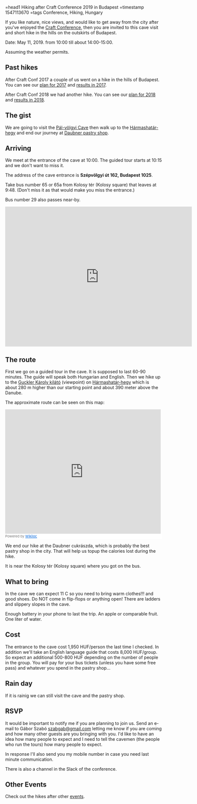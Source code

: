 =head1 Hiking after Craft Conference 2019 in Budapest
=timestamp 1547113670
=tags Conference, Hiking, Hungary



If you like nature, nice views, and would like to get away from the city after you've enjoyed the
<a href="https://craft-conf.com/">Craft Conference</a>, then you are invited to this cave visit and
short hike in the hills on the outskirts of Budapest.

Date: May 11, 2019. from 10:00 till about 14:00-15:00.

Assuming the weather permits.



<h2>Past hikes</h2>

After Craft Conf 2017 a couple of us went on a hike in the hills of Budapest. You can see our
<a href="/hiking-after-craft-2017.html">plan for 2017</a> and <a href="/craft-conf-2017.html">results in 2017</a>.

After Craft Conf 2018 we had another hike. You can see our
<a href="/hiking-after-craft-2018.html">plan for 2018</a> and <a href="/craft-conf-2018.html">results in 2018</a>.

<h2>The gist</h2>

We are going to visit the <a href="http://www.dunaipoly.hu/en/places/interpretation-sites/pal-volgyi-cave">Pál-völgyi Cave</a>
then walk up to the <a href="https://en.wikipedia.org/wiki/H%C3%A1rmashat%C3%A1r-hegy">Hármashatár-hegy</a> and end our
journey at <a href="http://daubnercukraszda.hu/">Daubner pastry shop</a>.

<h2>Arriving</h2>

We meet at the entrance of the cave at 10:00. The guided tour starts at 10:15 and we don't want to miss it.

The address of the cave entrance is <b>Szépvölgyi út 162, Budapest 1025</b>.


Take bus number 65 or 65a from Kolosy tér (Kolosy square) that leaves at 9:48. (Don't miss it as that would make you miss the
entrance.)

Bus number 29 also passes near-by.

<iframe src="https://www.google.com/maps/embed?pb=!1m28!1m12!1m3!1d5387.898769087284!2d19.023100829026344!3d47.52984841671842!2m3!1f0!2f0!3f0!3m2!1i1024!2i768!4f13.1!4m13!3e3!4m5!1s0x4741d95666d39073%3A0x420c314ef9a5998a!2sBudapest%2C+Kolosy+t%C3%A9r%2C+Hungary!3m2!1d47.5277144!2d19.0385444!4m5!1s0x4741d937dc021f4b%3A0x98976f9f9a14a417!2sBudapest%2C+Sz%C3%A9pv%C3%B6lgyi+Way+162%2C+Hungary!3m2!1d47.532981899999996!2d19.0164795!5e0!3m2!1sen!2sil!4v1547057685482" width="600" height="450" frameborder="0" style="border:0" allowfullscreen></iframe>

<h2>The route</h2>

First we go on a guided tour in the cave. It is supposed to last 60-90 minutes. The guide will speak both Hungarian and
English.
Then we hike up to the
<a href="https://hu.wikipedia.org/wiki/Guckler_K%C3%A1roly-kil%C3%A1t%C3%B3">Guckler Károly kilátó</a> (viewpoint) on
<a href="https://en.wikipedia.org/wiki/H%C3%A1rmashat%C3%A1r-hegy">Hármashatár-hegy</a> which is about 280 m higher than
our starting point and about 390 meter above the Danube.

The approximate route can be seen on this map:

<iframe frameBorder="0" scrolling="no" src="https://www.wikiloc.com/wikiloc/spatialArtifacts.do?event=view&id=32076211&measures=off&title=off&near=off&images=off&maptype=H" width="500" height="400"></iframe><div style="background-color:#fff;color:#777;font-size:11px;line-height:16px;">Powered by <a style="color:#06d;font-size:11px;line-height:16px;" target="_blank" href="https://www.wikiloc.com">Wikiloc</a></div>

We end our hike at the Daubner cukrászda, which is probably the best pastry shop in the city.
That will help us topup the calories lost during the hike.

It is near the Kolosy tér (Kolosy square) where you got on the bus.

<h2>What to bring</h2>

In the cave we can expect 11 C so you need to bring warm clothes!!! and good shoes. Do NOT come in flip-flops or anything open!
There are ladders and slippery slopes in the cave.

Enough battery in your phone to last the trip.
An apple or comparable fruit. One liter of water.

<h2>Cost</h2>

The entrance to the cave cost 1,950 HUF/person the last time I checked.
In addition we'll take an English language guide that costs 8,000 HUF/group.
So expect an additional 500-800 HUF depending on the number of people in the group.
You will pay for your bus tickets (unless you have some free pass) and whatever you spend in the pastry shop...

<h2>Rain day</h2>

If it is rainig we can still visit the cave and the pastry shop.

<h2>RSVP</h2>

It would be important to notify me if you are planning to join us. Send an e-mail to Gábor Szabó szabgab@gmail.com letting me know
if you are coming and how many other guests are you bringing with you. I'd like to have an idea how many people to
expect and I need to tell the cavemen (the people who run the tours) how many people to expect.

In response I'll also send you my mobile number in case you need last minute communication.

There is also a channel in the Slack of the conference.

<h2>Other Events</h2>

Check out the hikes after other <a href="/events.html">events</a>.

